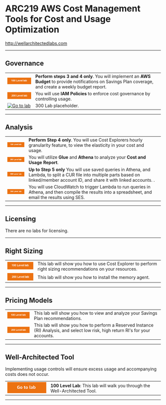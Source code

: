 # ARC219 AWS Cost Management Tools for Cost and Usage Optimization
http://wellarchitectedlabs.com 

---

## Governance

| | |
|---|---|
| [![Go to lab](../common/images/100lab.png)](./Cost_Fundamentals/100_2_Cost_and_Usage_Governance/Lab_Guide.md#budget_spcoverage) | **Perform steps 3 and 4 only**. You will implement an **AWS Budget** to provide notifications on Savings Plan coverage, and create a weekly budget report. |
| [![Go to lab](../common/images/200lab.png)](./Cost_Fundamentals/200_2_Cost_and_Usage_Governance/README.md) | You will use **IAM Policies** to enforce cost governance by controlling usage. |
| [![Go to lab](../common/images/?300lab.png)](./Cost_Governance/dir/README.md) | 300 Lab placeholder. |


---

## Analysis

| | |
|---|---|
| [![Go to lab](../common/images/100lab.png)](./Cost_Fundamentals/100_5_Cost_Visualization/Lab_Guide.md#Elasticity) | **Perform Step 4 only**. You will use Cost Explorers hourly granularity feature, to view the elasticity in your cost and usage. |
| [![Go to lab](../common/images/200lab.png)](./Cost_Fundamentals/200_4_Cost_and_Usage_Analysis/README.md) | You will utilize **Glue** and **Athena** to analyze your **Cost and Usage Report**. |
| [![Go to lab](../common/images/300lab.png)](./Cost_and_Usage_Analysis/300_Splitting_Sharing_CUR_Access/README.md) | **Up to Step 5 only** You will use saved queries in Athena, and Lambda, to split a CUR file into multiple parts based on linked/member account ID, and share it with linked accounts. . |
| [![Go to lab](../common/images/300lab.png)](./Expenditure_Awareness/300_Automated_CUR_Query_and_Email_Delivery/README.md) | You will use CloudWatch to trigger Lambda to run queries in Athena, and then compile the results into a spreadsheet, and email the results using SES. |

---

## Licensing

There are no labs for licensing.

---

## Right Sizing

| | |
| --- | --- |
| [![Go to lab](../common/images/100lab.png)](./Cost_Effective_Resources/100_AWS_Resource_Optimization/README.md) | This lab will show you how to use Cost Explorer to perform right sizing recommendations on your resources. |
| [![Go to lab](../common/images/200lab.png)](./Cost_Effective_Resources/200_AWS_Resource_Optimization/README.md) | This lab will show you how to install the memory agent. |



---

## Pricing Models

| | |
|---|---|
| [![Go to lab](../common/images/100lab.png)](./Cost_Fundamentals/100_3_Pricing_Models/README.md) | This lab will show you how to view and analyze your Savings Plan recommendations. | 
| [![Go to lab](../common/images/200lab.png)](./Cost_Fundamentals/200_3_Pricing_Models/README.md) | This lab will show you how to perform a Reserved Instance (RI) Analysis, and select low risk, high return RI's for your accounts. |

---

## Well-Architected Tool
Implementing usage controls will ensure excess usage and accompanying costs does not occur.

| | | 
|---|---|
| [![Go to lab](../common/images/gotolab.png)](../Well-ArchitectedTool/100_Walkthrough_of_the_Well-Architected_Tool/README.md) |  **100 Level Lab**: This lab will walk you through the Well-Architected Tool. 


---


